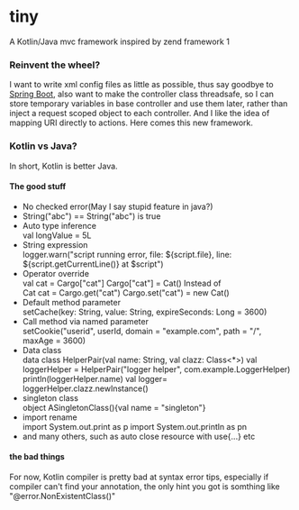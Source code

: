 # tiny
A Kotlin/Java mvc framework inspired by zend framework 1

### Reinvent the wheel?
I want to write xml config files as little as possible, thus say goodbye to [Spring Boot](https://spring.io/projects/spring-boot), also want to make the controller class threadsafe, so I can store temporary variables in base controller and use them later, rather than inject a request scoped object to each controller. And I like the idea of mapping URI directly to actions. Here comes this new framework.

### Kotlin vs Java?
In short, Kotlin is better Java.
#### The good stuff
* No checked error(May I say stupid feature in java?)
* String("abc") == String("abc") is true
* Auto type inference  
	val longValue = 5L
* String expression  
	logger.warn("script running error, file: ${script.file}, line: ${script.getCurrentLine()} at $script")
* Operator override  
	val cat = Cargo["cat"]
	Cargo["cat"] = Cat()
Instead of  
	Cat cat = Cargo.get("cat")
	Cargo.set("cat") = new Cat()
* Default method parameter  
	setCache(key: String, value: String, expireSeconds: Long = 3600)
* Call method via named parameter  
	setCookie("userid", userId, domain = "example.com", path = "/", maxAge = 3600)
* Data class  
	data class HelperPair(val name: String, val clazz: Class<*>)
	val loggerHelper = HelperPair("logger helper", com.example.LoggerHelper)
	println(loggerHelper.name)
	val logger= loggerHelper.clazz.newInstance()
* singleton class  
	object ASingletonClass(){val name = "singleton"}
* import rename  
	import System.out.print as p
	import System.out.println as pn
* and many others, such as auto close resource with use{...} etc
#### the bad things
For now, Kotlin compiler is pretty bad at syntax error tips, especially if compiler can't find your annotation, the only hint you got is somthing like "@error.NonExistentClass()"




